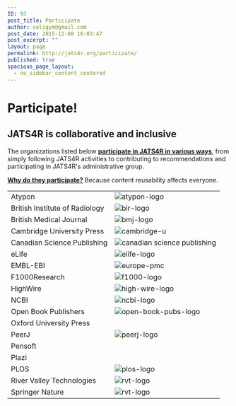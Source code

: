 ```yaml
---
ID: 93
post_title: Participate
author: seligym@gmail.com
post_date: 2015-12-08 16:03:47
post_excerpt: ""
layout: page
permalink: http://jats4r.org/participate/
published: true
spacious_page_layout:
  - no_sidebar_content_centered
---
```

<h1>Participate!</h1>
<h2>JATS4R is collaborative and inclusive</h2>
The organizations listed below <strong><a href="http://jats4r.org/how-to-participate">participate in JATS4R in various ways</a></strong>, from simply following JATS4R activities to contributing to recommendations and participating in JATS4R's administrative group.

<strong><a href="http://jats4r.org/why-participate">Why do they participate?</a> </strong>Because content reusability affects everyone.
<table class="logos">
<tbody>
<tr>
<td>Atypon</td>
<td><img src="http://jats4r.org/wp-content/uploads/2016/03/atypon.png" alt="atypon-logo" /></td>
</tr>
<tr>
<td>British Institute of Radiology</td>
<td><img src="http://jats4r.org/wp-content/uploads/2016/03/bir.png" alt="bir-logo" /></td>
</tr>
<tr>
<td>British Medical Journal</td>
<td><img src="http://jats4r.org/wp-content/uploads/2016/03/bmj.png" alt="bmj-logo" /></td>
</tr>
<tr>
<td>Cambridge University Press</td>
<td><img src="http://jats4r.org/wp-content/uploads/2016/03/cambridge-u.png" alt="cambridge-u" /></td>
</tr>
<tr>
<td>Canadian Science Publishing</td>
<td><img src="http://jats4r.org/wp-content/uploads/2016/03/csp.png" alt="canadian science publishing" /></td>
</tr>
<tr>
<td>eLife</td>
<td><img src="http://jats4r.org/wp-content/uploads/2016/03/elife.png" alt="elife-logo" /></td>
</tr>
<tr>
<td>EMBL-EBI</td>
<td><img src="http://jats4r.org/wp-content/uploads/2016/03/europe-pmc.png" alt="europe-pmc" /></td>
</tr>
<tr>
<td>F1000Research</td>
<td><img src="http://jats4r.org/wp-content/uploads/2016/03/f1000.png" alt="f1000-logo" /></td>
</tr>
<tr>
<td>HighWire</td>
<td><img src="http://jats4r.org/wp-content/uploads/2016/03/high-wire.png" alt="high-wire-logo" /></td>
</tr>
<tr>
<td>NCBI</td>
<td><img src="http://jats4r.org/wp-content/uploads/2016/03/ncbi.png" alt="ncbi-logo" /></td>
</tr>
<tr>
<td>Open Book Publishers</td>
<td><img src="http://jats4r.org/wp-content/uploads/2016/03/open-book.png" alt="open-book-pubs-logo" /></td>
</tr>
<tr>
<td>Oxford University Press</td>
<td></td>
</tr>
<tr>
<td>PeerJ</td>
<td><img src="http://jats4r.org/wp-content/uploads/2016/03/peerj.png" alt="peerj-logo" /></td>
</tr>
<tr>
<td>Pensoft</td>
<td></td>
</tr>
<tr>
<td>Plazi</td>
<td></td>
</tr>
<tr>
<td>PLOS</td>
<td><img src="http://jats4r.org/wp-content/uploads/2016/03/plos.png" alt="plos-logo" /></td>
</tr>
<tr>
<td>River Valley Technologies</td>
<td><img src="http://jats4r.org/wp-content/uploads/2016/03/rvt.png" alt="rvt-logo" /></td>
</tr>
<tr>
<td>Springer Nature</td>
<td><img src="http://jats4r.org/wp-content/uploads/2016/03/springer-nature.png" alt="rvt-logo" /></td>
</tr>
</tbody>
</table>
<span style='display: none;'>test github hook</span>

